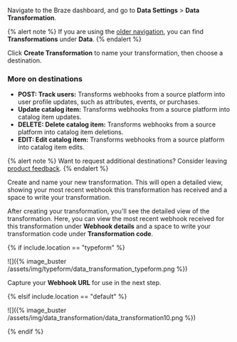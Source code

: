 Navigate to the Braze dashboard, and go to **Data Settings** > **Data Transformation**.

{% alert note %}
If you are using the [older navigation]({{site.baseurl}}/navigation), you can find **Transformations** under **Data**.
{% endalert %}

Click **Create Transformation** to name your transformation, then choose a destination.

### More on destinations

* **POST: Track users:** Transforms webhooks from a source platform into user profile updates, such as attributes, events, or purchases.
* **Update catalog item:** Transforms webhooks from a source platform into catalog item updates.
* **DELETE: Delete catalog item:** Transforms webhooks from a source platform into catalog item deletions.
* **EDIT: Edit catalog item:** Transforms webhooks from a source platform into catalog item edits.

{% alert note %}
Want to request additional destinations? Consider leaving [product feedback]({{site.baseurl}}/user_guide/administrative/access_braze/portal/).
{% endalert %}

Create and name your new transformation. This will open a detailed view, showing your most recent webhook this transformation has received and a space to write your transformation.

After creating your transformation, you'll see the detailed view of the transformation. Here, you can view the most recent webhook received for this transformation under **Webhook details** and a space to write your transformation code under **Transformation code**.

{% if include.location == "typeform" %}

![]({% image_buster /assets/img/typeform/data_transformation_typeform.png %})

Capture your **Webhook URL** for use in the next step.

{% elsif include.location == "default" %}

![]({% image_buster /assets/img/data_transformation/data_transformation10.png %})

{% endif %}
